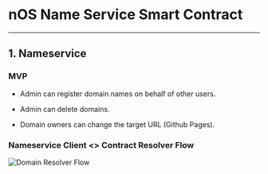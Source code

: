 # nOS Name Service Smart Contract

---

## 1. Nameservice

### MVP

* Admin can register domain names on behalf of other users.

* Admin can delete domains.

* Domain owners can change the target URL (Github Pages).

### Nameservice Client <> Contract Resolver Flow

![Domain Resolver Flow](https://i.imgur.com/P9oyyAH.jpg)
